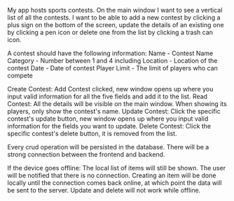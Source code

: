 My app hosts sports contests. On the main window I want to see a vertical list of all the contests. I want to be able to add a new contest by clicking a plus sign on the bottom of the screen, update the details of an existing one by clicking a pen icon or delete one from the list by clicking a trash can icon.

A contest should have the following information: 
Name - Contest Name
Category - Number between 1 and 4 including
Location - Location of the contest
Date - Date of contest
Player Limit - The limit of players who can compete

Create Contest: Add Contest clicked, new window opens up where you input valid information for all the five fields and add it to the list.
Read Contest: All the details will be visible on the main window. When showing its players, only show the contest's name.
Update Contest: Click the specific contest's update button, new window opens up where you input valid information for the fields you want to update.
Delete Contest: Click the specific contest's delete button, it is removed from the list.

Every crud operation will be persisted in the database. There will be a strong connection between the frontend and backend.

If the device goes offline:
The local list of items will still be shown. The user will be notified that there is no connection. Creating an item will be done locally until the connection comes back online, at which point the data will be sent to the server. Update and delete will not work while offline.
